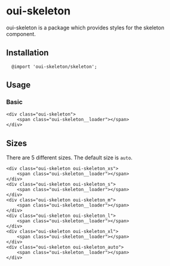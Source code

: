 # oui-skeleton

<component-status cx-design="complete" ux="rc"></component-status>

oui-skeleton is a package which provides styles for the skeleton component.

## Installation

```less
  @import 'oui-skeleton/skeleton';
```

## Usage

### Basic

```html:preview
<div class="oui-skeleton">
    <span class="oui-skeleton__loader"></span>
</div>
```

## Sizes

There are 5 different sizes. The default size is `auto`.

```html:preview
<div class="oui-skeleton oui-skeleton_xs">
    <span class="oui-skeleton__loader"></span>
</div>
<div class="oui-skeleton oui-skeleton_s">
    <span class="oui-skeleton__loader"></span>
</div>
<div class="oui-skeleton oui-skeleton_m">
    <span class="oui-skeleton__loader"></span>
</div>
<div class="oui-skeleton oui-skeleton_l">
    <span class="oui-skeleton__loader"></span>
</div>
<div class="oui-skeleton oui-skeleton_xl">
    <span class="oui-skeleton__loader"></span>
</div>
<div class="oui-skeleton oui-skeleton_auto">
    <span class="oui-skeleton__loader"></span>
</div>
```

